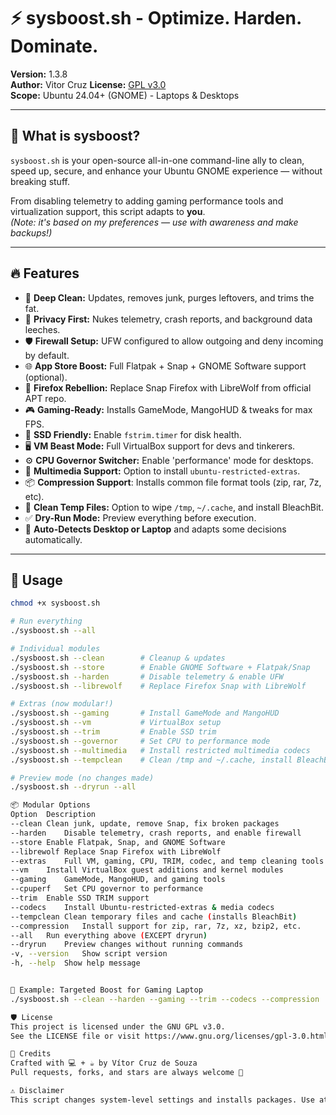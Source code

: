 # ⚡ sysboost.sh - Optimize. Harden. Dominate.

**Version:** 1.3.8  
**Author:** Vitor Cruz
**License:** [GPL v3.0](https://www.gnu.org/licenses/gpl-3.0.html)  
**Scope:** Ubuntu 24.04+ (GNOME) - Laptops & Desktops

---

## 🧰 What is sysboost?

`sysboost.sh` is your open-source all-in-one command-line ally to clean, speed up, secure, and enhance your Ubuntu GNOME experience — without breaking stuff.

From disabling telemetry to adding gaming performance tools and virtualization support, this script adapts to **you**.  
*(Note: it's based on my preferences — use with awareness and make backups!)*

---

## 🔥 Features

- 🧼 **Deep Clean:** Updates, removes junk, purges leftovers, and trims the fat.
- 🔐 **Privacy First:** Nukes telemetry, crash reports, and background data leeches.
- 🛡️ **Firewall Setup:** UFW configured to allow outgoing and deny incoming by default.
- 🌐 **App Store Boost:** Full Flatpak + Snap + GNOME Software support (optional).
- 🦊 **Firefox Rebellion:** Replace Snap Firefox with LibreWolf from official APT repo.
- 🎮 **Gaming-Ready:** Installs GameMode, MangoHUD & tweaks for max FPS.
- 💾 **SSD Friendly:** Enable `fstrim.timer` for disk health.
- 🖥️ **VM Beast Mode:** Full VirtualBox support for devs and tinkerers.
- ⚙️ **CPU Governor Switcher:** Enable 'performance' mode for desktops.
- 🎵 **Multimedia Support:** Option to install `ubuntu-restricted-extras`.
- 📦 **Compression Support**: Installs common file format tools (zip, rar, 7z, etc).
- 🧹 **Clean Temp Files:** Option to wipe `/tmp`, `~/.cache`, and install BleachBit.
- ✅ **Dry-Run Mode:** Preview everything before execution.
- 🧠 **Auto-Detects Desktop or Laptop** and adapts some decisions automatically.

---

## 🧪 Usage

```bash
chmod +x sysboost.sh

# Run everything
./sysboost.sh --all

# Individual modules
./sysboost.sh --clean        # Cleanup & updates
./sysboost.sh --store        # Enable GNOME Software + Flatpak/Snap
./sysboost.sh --harden       # Disable telemetry & enable UFW
./sysboost.sh --librewolf    # Replace Firefox Snap with LibreWolf

# Extras (now modular!)
./sysboost.sh --gaming       # Install GameMode and MangoHUD
./sysboost.sh --vm           # VirtualBox setup
./sysboost.sh --trim         # Enable SSD trim
./sysboost.sh --governor     # Set CPU to performance mode
./sysboost.sh --multimedia   # Install restricted multimedia codecs
./sysboost.sh --tempclean    # Clean /tmp and ~/.cache, install BleachBit

# Preview mode (no changes made)
./sysboost.sh --dryrun --all

📦 Modular Options
Option	Description
--clean	Clean junk, update, remove Snap, fix broken packages
--harden	Disable telemetry, crash reports, and enable firewall
--store	Enable Flatpak, Snap, and GNOME Software
--librewolf	Replace Snap Firefox with LibreWolf
--extras	Full VM, gaming, CPU, TRIM, codec, and temp cleaning tools
--vm	Install VirtualBox guest additions and kernel modules
--gaming	GameMode, MangoHUD, and gaming tools
--cpuperf	Set CPU governor to performance
--trim	Enable SSD TRIM support
--codecs	Install Ubuntu-restricted-extras & media codecs
--tempclean	Clean temporary files and cache (installs BleachBit)
--compression	Install support for zip, rar, 7z, xz, bzip2, etc.
--all	Run everything above (EXCEPT dryrun)
--dryrun	Preview changes without running commands
-v, --version	Show script version
-h, --help	Show help message


💬 Example: Targeted Boost for Gaming Laptop
./sysboost.sh --clean --harden --gaming --trim --codecs --compression

🛡️ License
This project is licensed under the GNU GPL v3.0.
See the LICENSE file or visit https://www.gnu.org/licenses/gpl-3.0.html

👤 Credits
Crafted with 💻 + ☕ by Vítor Cruz de Souza
Pull requests, forks, and stars are always welcome 🌟

⚠️ Disclaimer
This script changes system-level settings and installs packages. Use at your own risk and always make backups or snapshots beforehand. No guarantees, just results.
